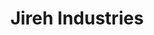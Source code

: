 ---
layout: project
order: 10
metatitle: Jireh Industries ✕ Esten.co
metadescription: Designers and manufacturers of scanners that assist with testing in the oil & gas, power generation, and aerospace industries
metaimg: portfolio/jireh-industries/jireh-1.jpg
device: desktop
title: Jireh Industries
headline: Industry leading scanners designed for industrial application
hyperlink: https://www.jireh.com/
hex: "ED2027"
hex2: "f9bcbe"
agency: Lift Interactive
type: E-Commerce
role: Design
bug: jireh-bug.png
cardbackground: jireh-background.png
cardbackgroundalt:  Jireh supporting graphic of the Navic industrial scanner
herographic: jireh-herographic.jpg
herographicalt: Homepage screenshot of the Jireh website
introimgalt: Grid of screenshots from various pages of the Jireh website
screens1title: Industry Leaders
screens1description: Jireh came to us looking for a streamline solution users could build and purchase custom scanners from numerous options and variations.</br>Our approach included an easily-updatable product database and a quote request system with integrated customer support. The design visually demonstrated the products premium quality while ensuring customers could view products and specs with ease.
screens1desktop: jireh-screen-1.jpg
screens1desktopalt: Responsive desktop screenshot of the Jireh Industries product "catalog" page
screens2desktop: jireh-screen-2.jpg
screens2desktopalt: Responsive desktop screenshot of the Jireh Industries "home" page
screens3desktop: jireh-screen-3.jpg
screens3desktopalt: Responsive desktop screenshot of the Jireh Industries product "navic" product page
bustoutimage: jireh-introimage.jpg
bustoutimagealt:
<!-- screens2title: -->
<!-- screens2description: -->
<!-- screens2linktext: -->
<!-- screens2linkurl: -->
screens2firstimage: jireh-mobile1.jpg
screens2firstimagealt: Responsive mobile screenshot of the Jireh Industries "navic corrosion mapping scanner" product page
screens2secondimage: jireh-mobile2.jpg
screens2secondimagealt: Responsive mobile screenshot of the Jireh Industries "products" listing page
screens2thirdimage: jireh-mobile3.jpg
screens2thirdimagealt: Responsive mobile screenshot of the Jireh Industries product "component identification" page
screens2fourthimage: jireh-mobile4.jpg
screens2fourthimagealt: Responsive mobile screenshot of the Jireh Industries product "kit contents" page
<!-- screens3title: -->
<!-- screens3blockquote: -->
<!-- screens3description: -->
<!-- screens3linktext: -->
<!-- screens3linkurl: -->
outroimage: jireh-2.jpg
outroimagealt: Grid of screenshots from various pages of the Jireh website
svg-box: "0 0 250 246"
svg-path: "M7.81597009e-13,245.575221 L7.81597009e-13,0 L250,0 L250,245.575221 L7.81597009e-13,245.575221 Z M41.0714286,98.6143356 L41.0714286,98.6948054 L150.583686,98.6948054 L150.583686,125.241807 C150.583686,138.849258 139.21549,149.913861 125.245331,149.913861 C111.275171,149.913861 99.898767,138.849258 99.898767,125.241807 L41.0714286,125.442982 C41.0714286,171.013054 78.9189041,208.093558 125.450533,208.093558 C171.973953,208.093558 209.821429,171.013054 209.821429,125.442982 L209.681891,125.442982 C209.690099,125.370559 209.698307,125.306183 209.698307,125.241807 L209.698307,40.9898803 L41.0714286,40.9898803 L41.0714286,98.6143356 Z"
---